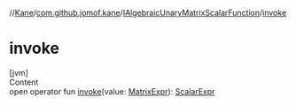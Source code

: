//[Kane](../../index.md)/[com.github.jomof.kane](../index.md)/[IAlgebraicUnaryMatrixScalarFunction](index.md)/[invoke](invoke.md)



# invoke  
[jvm]  
Content  
open operator fun [invoke](invoke.md)(value: [MatrixExpr](../-matrix-expr/index.md)): [ScalarExpr](../-scalar-expr/index.md)  



